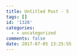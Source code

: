 ```yaml
---
title: Untitled Post - 5
tags: []
id: '1320'
categories:
  - - uncategorized
comments: false
date: 2017-07-05 13:25:55
---
```

